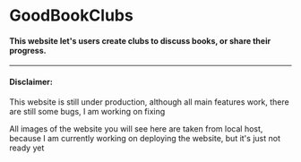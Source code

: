 # GoodBookClubs

<h4>This website let's users create clubs to discuss books, or share their progress.</h4>
<hr/>

<h4>Disclaimer:</h4>
<p>This website is still under production, although all main features work, there are still some bugs, I am working on fixing</p>
<p>All images of the website you will see here are taken from local host, because I am currently working on deploying the website, but it's just not ready yet</p>



